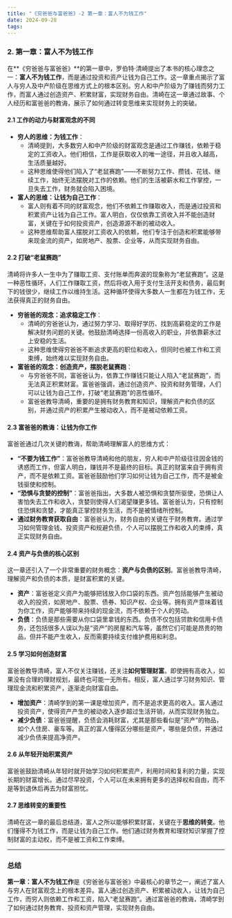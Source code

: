 ```yaml
---
title: "《穷爸爸与富爸爸》-2 第一章：富人不为钱工作"
date: 2024-09-28
tags:
---
```


### 2. **第一章：富人不为钱工作**

在**《穷爸爸与富爸爸》**的第一章中，罗伯特·清崎提出了本书的核心理念之一：**富人不为钱工作**，而是通过投资和资产让钱为自己工作。这一章重点揭示了富人与穷人及中产阶级在思维方式上的根本区别。穷人和中产阶级为了赚钱而努力工作，而富人通过创造资产、积累财富，实现财务自由。清崎在这一章通过故事、个人经历和富爸爸的教诲，展示了如何通过转变思维来实现财务上的突破。

#### 2.1 **工作的动力与财富观念的不同**

- **穷人的思维：为钱工作**：
  - 清崎提到，大多数穷人和中产阶级的财富观念是通过工作赚钱，依赖于稳定的工资收入。他们相信，工作是获取收入的唯一途径，并且收入越高，生活质量越好。
  - 这种思维使得他们陷入了“老鼠赛跑”——不断努力工作、攒钱、花钱、继续工作，始终无法摆脱对工作的依赖。他们的生活被薪水和工作掌控，一旦失去工作，财务就会陷入困境。
- **富人的思维：让钱为自己工作**：
  - 富人则有着不同的财富观念，他们不依赖工作赚取收入，而是通过投资和积累资产让钱为自己工作。富人明白，仅仅依靠工资收入并不能创造财富，关键在于如何投资资产，创造源源不断的被动收入。
  - 这种思维帮助富人摆脱对工资收入的依赖，他们专注于创造和积累能够带来现金流的资产，如房地产、股票、企业等，从而实现财务自由。

#### 2.2 **打破“老鼠赛跑”**

清崎将许多人一生中为了赚取工资、支付账单而奔波的现象称为“老鼠赛跑”。这是一种恶性循环，人们工作赚取工资，然后将收入用于支付生活开支和债务，最后剩下的钱很少，继续工作以维持生活。这种循环使得大多数人一生都在为钱工作，无法获得真正的财务自由。

- **穷爸爸的观念：追求稳定工作**：
  - 清崎的穷爸爸认为，通过努力学习、取得好学历、找到高薪稳定的工作是解决财务问题的关键。他鼓励清崎选择一份高收入的职业，并依靠薪水过上安稳的生活。
  - 这种思维使得穷爸爸不断追求更高的职位和收入，但同时也被工作和工资束缚，始终难以实现财务自由。
- **富爸爸的观念：创造资产，摆脱老鼠赛跑**：
  - 与穷爸爸不同，富爸爸认为，依靠工作赚钱只能让人陷入“老鼠赛跑”，而无法真正积累财富。富爸爸强调，通过创造资产、投资和财务管理，人们可以让钱为自己工作，打破“老鼠赛跑”的恶性循环。
  - 富爸爸教导清崎，重要的是拥有财务教育和知识，理解资产和负债的区别，并通过资产的积累产生被动收入，而不是被动依赖工资。

#### 2.3 **富爸爸的教诲：让钱为你工作**

富爸爸通过几次关键的教诲，帮助清崎理解富人的思维方式：

- **“不要为钱工作”**：富爸爸教导清崎和他的朋友，穷人和中产阶级往往因金钱的诱惑而工作，但富人明白，赚钱并不是最终的目标。真正的财富来自于拥有资产，而不是依赖工资。富爸爸鼓励他们学习如何让钱为自己工作，而不是被金钱驱使和控制。
- **“恐惧与贪婪的控制”**：富爸爸指出，大多数人被恐惧和贪婪所驱使，恐惧让人害怕失去工作和收入，贪婪则使得人们渴望赚更多钱。富爸爸认为，只有控制住恐惧和贪婪，才能真正掌控财务生活，而不是被情绪所控制。
- **通过财务教育获取自由**：富爸爸认为，财务自由的关键在于财务教育。通过学习如何管理金钱、投资资产和规避负债，个人可以摆脱工作和收入的束缚，真正实现财务自由。

#### 2.4 **资产与负债的核心区别**

这一章还引入了一个非常重要的财务概念：**资产与负债的区别**。富爸爸教导清崎，理解资产和负债的本质，是财富积累的关键。

- **资产**：富爸爸定义资产为能够把钱放入你口袋的东西。资产包括能够产生被动收入的投资，如房地产、股票、债券、知识产权、企业等。拥有资产意味着钱为你工作，资产能够带来持续的现金流，而不依赖于个人的劳动。
- **负债**：负债是那些需要从你口袋里拿钱的东西。负债不仅包括贷款和信用卡债务，还包括很多人误以为是“资产”的房屋和汽车等，虽然它们可能是昂贵的物品，但并不能产生收入，反而需要持续支付维护费用和利息。

#### 2.5 **学习如何创造财富**

富爸爸教导清崎，富人不仅关注赚钱，还关注**如何管理财富**。即使拥有高收入，如果没有合理的理财规划，最终也可能一无所有。相反，富人通过学习财务知识、管理现金流和积累资产，逐渐走向财富自由。

- **增加资产**：清崎学到的第一课是增加资产，而不是追求更高的收入。富人通过投资资产，使得资产产生的被动收入逐步超过生活开销，从而实现财务独立。
- **减少负债**：富爸爸提醒，负债会消耗财富，尤其是那些看似是“资产”的物品，如个人住房、豪车等。真正的富人懂得区分哪些是资产，哪些是负债，并通过减少负债来提高净资产。

#### 2.6 **从年轻开始积累资产**

富爸爸鼓励清崎从年轻时就开始学习如何积累资产，利用时间和复利的力量，实现长期的财富增长。通过尽早投资，个人可以在未来拥有更多的选择权和自由，而不是等到退休后再去为财富担忧。

#### 2.7 **思维转变的重要性**

清崎在这一章的最后总结道，富人之所以能够积累财富，关键在于**思维的转变**。他们懂得不为钱工作，而是让钱为自己工作。他们通过财务教育和理财知识掌握了控制财富的主动权，而不是被工资和工作束缚。

------

### 总结

**第一章：富人不为钱工作**是《穷爸爸与富爸爸》中最核心的章节之一，阐述了富人与穷人在财富观念上的根本差异。富人通过创造资产、积累被动收入，让钱为自己工作，而穷人则依赖工作和工资，陷入“老鼠赛跑”。通过富爸爸的教诲，清崎学到了如何通过财务教育、投资和资产管理，实现财务自由。